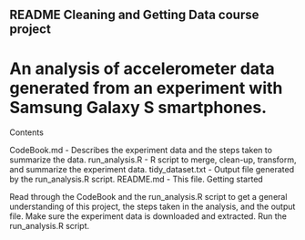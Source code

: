 ## README Cleaning and Getting Data course project

# An analysis of accelerometer data generated from an experiment with Samsung Galaxy S smartphones.

Contents

CodeBook.md - Describes the experiment data and the steps taken to summarize the data.
run_analysis.R - R script to merge, clean-up, transform, and summarize the experiment data.
tidy_dataset.txt - Output file generated by the run_analysis.R script.
README.md - This file.
Getting started

Read through the CodeBook and the run_analysis.R script to get a general understanding of this project, the steps taken in the analysis, and the output file.
Make sure the experiment data is downloaded and extracted.
Run the run_analysis.R script.